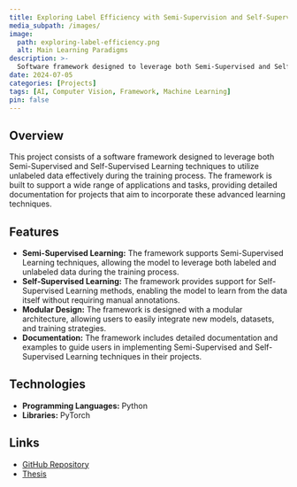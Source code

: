 ```yaml
---
title: Exploring Label Efficiency with Semi-Supervision and Self-Supervision Methods
media_subpath: /images/
image:
  path: exploring-label-efficiency.png
  alt: Main Learning Paradigms
description: >-
  Software framework designed to leverage both Semi-Supervised and Self-Supervised Learning techniques to utilize unlabeled data effectively during the training process.
date: 2024-07-05
categories: [Projects]
tags: [AI, Computer Vision, Framework, Machine Learning]
pin: false
---
```


## Overview

This project consists of a software framework designed to leverage both Semi-Supervised and Self-Supervised Learning techniques to utilize unlabeled data effectively during the training process. The framework is built to support a wide range of applications and tasks, providing detailed documentation for projects that aim to incorporate these advanced learning techniques.

## Features

- **Semi-Supervised Learning:** The framework supports Semi-Supervised Learning techniques, allowing the model to leverage both labeled and unlabeled data during the training process.
- **Self-Supervised Learning:** The framework provides support for Self-Supervised Learning methods, enabling the model to learn from the data itself without requiring manual annotations.
- **Modular Design:** The framework is designed with a modular architecture, allowing users to easily integrate new models, datasets, and training strategies.
- **Documentation:** The framework includes detailed documentation and examples to guide users in implementing Semi-Supervised and Self-Supervised Learning techniques in their projects.

## Technologies

- **Programming Languages:** Python
- **Libraries:** PyTorch

## Links

- [GitHub Repository](https://github.com/xico2001pt/exploring-label-efficiency)
- [Thesis](https://github.com/xico2001pt/feup-dissertation/blob/main/Exploring%20Label%20Efficiency%20with%20Semi-Supervision%20and%20Self-Supervision%20Methods%20(Final%20Version).pdf)
